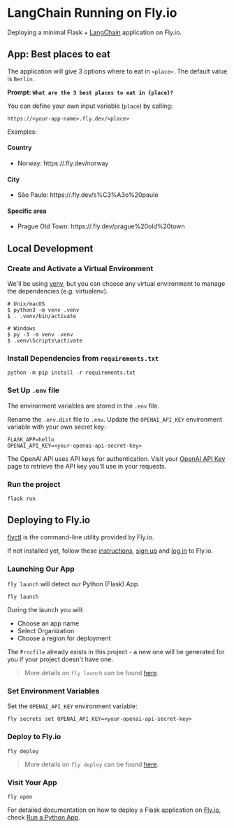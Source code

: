 # LangChain Running on Fly.io

Deploying a minimal Flask + [LangChain](https://github.com/hwchase17/langchain) application on Fly.io.

## App: Best places to eat

The application will give 3 options where to eat in `<place>`. The default value is `Berlin`.

**Prompt: `What are the 3 best places to eat in {place}?`**

You can define your own input variable (`place`) by calling:
```
https://<your-app-name>.fly.dev/<place>
```

Examples:

#### Country
- Norway: https://<your-app-name>.fly.dev/norway

#### City
- São Paulo: https://<your-app-name>.fly.dev/s%C3%A3o%20paulo

#### Specific area
- Prague Old Town: https://<your-app-name>.fly.dev/prague%20old%20town

## Local Development

### Create and Activate a Virtual Environment

We'll be using [venv](https://flask.palletsprojects.com/en/2.3.x/installation/#create-an-environment), but you can choose any virtual environment to manage the dependencies (e.g. virtualenv).
```shell
# Unix/macOS
$ python3 -m venv .venv
$ . .venv/bin/activate

# Windows
$ py -3 -m venv .venv
$ .venv\Scripts\activate
```

### Install Dependencies from `requirements.txt`

```shell
python -m pip install -r requirements.txt
```

### Set Up `.env` file

The environment variables are stored in the `.env` file.

Rename the `.env.dist` file to `.env`. Update the `OPENAI_API_KEY` environment variable with your own secret key:
```dotenv
FLASK_APP=hello
OPENAI_API_KEY=<your-openai-api-secret-key>
```

The OpenAI API uses API keys for authentication. 
Visit your [OpenAI API Key](https://platform.openai.com/account/api-keys) page to retrieve the API key you'll use in your requests.

### Run the project

```shell
flask run
```

## Deploying to Fly.io

[flyctl](https://fly.io/docs/hands-on/install-flyctl/) is the command-line utility provided by Fly.io.

If not installed yet, follow these [instructions](https://fly.io/docs/hands-on/install-flyctl/), [sign up](https://fly.io/docs/hands-on/sign-up/) and [log in](https://fly.io/docs/hands-on/sign-in/) to Fly.io.

### Launching Our App

`fly launch` will detect our Python (Flask) App.

```shell
fly launch
```

During the launch you will:
- Choose an app name
- Select Organization
- Choose a region for deployment

The `Procfile` already exists in this project - a new one will be generated for you if your project doesn't have one.

> More details on `fly launch` can be found [here](https://fly.io/docs/languages-and-frameworks/python/#configure-the-app-for-fly).

### Set Environment Variables

Set the `OPENAI_API_KEY` environment variable:
```shell
fly secrets set OPENAI_API_KEY=<your-openai-api-secret-key>
```

### Deploy to Fly.io

```shell
fly deploy
```

> More details on `fly deploy` can be found [here](https://fly.io/docs/languages-and-frameworks/python/#deploying-to-fly).

### Visit Your App

```shell
fly open
```


For detailed documentation on how to deploy a Flask application on [Fly.io](https://fly.io/), check [Run a Python App](https://fly.io/docs/languages-and-frameworks/python/).
